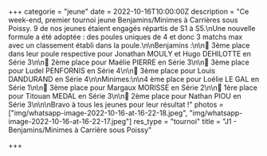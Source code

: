 +++
categorie = "jeune"
date = 2022-10-16T10:00:00Z
description = "Ce week-end, premier tournoi jeune Benjamins/Minimes à Carrières sous Poissy. 9 de nos jeunes étaient engagés répartis de S1 à S5.\nUne nouvelle formule a été adoptée : des poules uniques de 4 et donc 3 matchs max avec un classement établi dans la poule.\n\nBenjamins :\n\n🥉 3ème place dans leur poule respective pour Jonathan MOULY et Hugo DEHILOTTE en Série 3\n\n🥈 2ème place pour Maélie PIERRE en Série 3\n\n🥉 3ème place pour Ludel PENFORNIS en Série 4\n\n🥉 3ème place pour Louis DANDURAND en Série 4\n\nMinimes:\n\n4 ème place pour Loélie LE GAL en Série 1\n\n🥉 3ème place pour Margaux MORISSE en Série 2\n\n🥇 1ère place pour Titouan MEDAL en Série 3\n\n🥈 2ème place pour Nathan PIOU en Série 3\n\n\nBravo à tous les jeunes pour leur résultat !"
photos = ["img/whatsapp-image-2022-10-16-at-16-22-18.jpeg", "img/whatsapp-image-2022-10-16-at-16-22-17.jpeg"]
res_type = "tournoi"
title = "J1 - Benjamins/Minimes à Carrière sous Poissy"

+++

